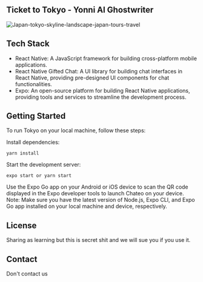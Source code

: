 ## Ticket to Tokyo - Yonni AI Ghostwriter
![Japan-tokyo-skyline-landscape-japan-tours-travel](https://github.com/xAIdrian/Tokyo/assets/7444521/6ed5be18-eefb-4a93-bc70-7418be9cfa0e)


## Tech Stack
- React Native: A JavaScript framework for building cross-platform mobile applications.
- React Native Gifted Chat: A UI library for building chat interfaces in React Native, providing pre-designed UI components for chat functionalities.
- Expo: An open-source platform for building React Native applications, providing tools and services to streamline the development process.

## Getting Started
To run Tokyo on your local machine, follow these steps:

Install dependencies: 

```
yarn install
```

Start the development server: 

```
expo start or yarn start
```

Use the Expo Go app on your Android or iOS device to scan the QR code displayed in the Expo developer tools to launch Chateo on your device.
Note: Make sure you have the latest version of Node.js, Expo CLI, and Expo Go app installed on your local machine and device, respectively.

## License
Sharing as learning but this is secret shit and we will sue you if you use it.

## Contact
Don't contact us
